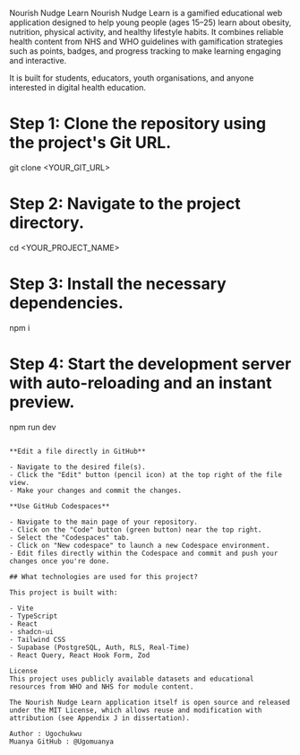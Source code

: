 Nourish Nudge Learn
Nourish Nudge Learn is a gamified educational web application designed to help young people (ages 15–25) learn about obesity, nutrition, physical activity, and healthy lifestyle habits. It combines reliable health content from NHS and WHO guidelines with gamification strategies such as points, badges, and progress tracking to make learning engaging and interactive.

It is built for students, educators, youth organisations, and anyone interested in digital health education.

# Step 1: Clone the repository using the project's Git URL.
git clone <YOUR_GIT_URL>

# Step 2: Navigate to the project directory.
cd <YOUR_PROJECT_NAME>

# Step 3: Install the necessary dependencies.
npm i

# Step 4: Start the development server with auto-reloading and an instant preview.
npm run dev
```

**Edit a file directly in GitHub**

- Navigate to the desired file(s).
- Click the "Edit" button (pencil icon) at the top right of the file view.
- Make your changes and commit the changes.

**Use GitHub Codespaces**

- Navigate to the main page of your repository.
- Click on the "Code" button (green button) near the top right.
- Select the "Codespaces" tab.
- Click on "New codespace" to launch a new Codespace environment.
- Edit files directly within the Codespace and commit and push your changes once you're done.

## What technologies are used for this project?

This project is built with:

- Vite
- TypeScript
- React
- shadcn-ui
- Tailwind CSS
- Supabase (PostgreSQL, Auth, RLS, Real-Time)
- React Query, React Hook Form, Zod

License
This project uses publicly available datasets and educational resources from WHO and NHS for module content.

The Nourish Nudge Learn application itself is open source and released under the MIT License, which allows reuse and modification with attribution (see Appendix J in dissertation).

Author : Ugochukwu 
Muanya GitHub : @Ugomuanya

